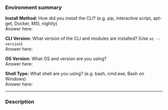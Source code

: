 ### Environment summary

**Install Method:** How did you install the CLI? (e.g. pip, interactive script, apt-get, Docker, MSI, nightly)  
Answer here:

**CLI Version:** What version of the CLI and modules are installed? (Use `az --version`)  
Answer here:

**OS Version:** What OS and version are you using?  
Answer here:

**Shell Type:** What shell are you using? (e.g. bash, cmd.exe, Bash on Windows)  
Answer here:

---

### Description
